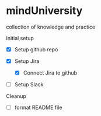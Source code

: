 # mindUniversity
collection of knowledge and practice

Initial setup
- [x] Setup github repo

- [x] Setup Jira  
  - [x] Connect Jira to github

- [ ] Setup Slack


Cleanup
- [ ] format README file



